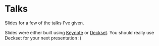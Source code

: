# Talks

Slides for a few of the talks I've given.

Slides were either built using [Keynote](http://www.apple.com/mac/keynote/) or [Deckset](http://www.decksetapp.com/). You should really use Deckset for your next presentation :)
